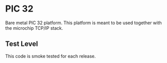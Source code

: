 PIC 32
======

Bare metal PIC 32 platform. This platform is meant to be used together
with the microchip TCP/IP stack.

Test Level
----------
This code is smoke tested for each release.
